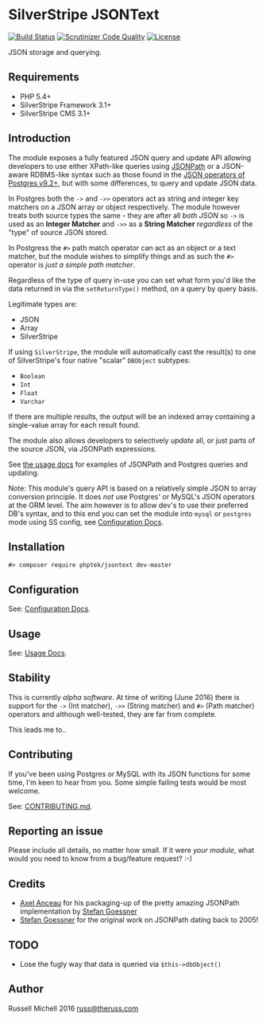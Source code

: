 # SilverStripe JSONText

[![Build Status](https://api.travis-ci.org/phptek/silverstripe-jsontext.svg?branch=master)](https://travis-ci.org/phptek/silverstripe-jsontext)
[![Scrutinizer Code Quality](https://scrutinizer-ci.com/g/phptek/silverstripe-jsontext/badges/quality-score.png?b=master)](https://scrutinizer-ci.com/g/phptek/silverstripe-jsontext/?branch=master)
[![License](https://poser.pugx.org/phptek/jsontext/license.svg)](https://github.com/phptek/silverstripe-jsontext/blob/master/LICENSE.md)

JSON storage and querying.

## Requirements

* PHP 5.4+
* SilverStripe Framework 3.1+
* SilverStripe CMS 3.1+

## Introduction

The module exposes a fully featured JSON query and update API allowing developers to use either XPath-like queries using [JSONPath](http://goessner.net/articles/JsonPath/)
or a JSON-aware RDBMS-like syntax such as those found in the [JSON operators of Postgres v9.2+](https://www.postgresql.org/docs/9.5/static/functions-json.html), but with some differences, to query and update JSON data.

In Postgres both the `->` and `->>` operators act as string and integer key matchers on a JSON array or object respectively. The module
however treats both source types the same - they are after all *both JSON* so `->` is used as an **Integer Matcher** and `->>` as a **String Matcher**
*regardless* of the "type" of source JSON stored.

In Postgress the `#>` path match operator can act as an object or a text matcher, but the module wishes to simplify things and as such
the `#>` operator is *just a simple path matcher*.

Regardless of the type of query in-use you can set what form you'd like the data returned in via the `setReturnType()` method, on a query by query basis. 

Legitimate types are:

* JSON
* Array
* SilverStripe

If using `SilverStripe`, the module will automatically cast the result(s) to one of SilverStripe's four native "scalar" `DBObject` subtypes:

* `Boolean`
* `Int`
* `Float`
* `Varchar`

If there are multiple results, the output will be an indexed array containing a single-value array for each result found.

The module also allows developers to selectively *update* all, or just parts of the source JSON, via JSONPath expressions.

See [the usage docs](docs/en/usage.md) for examples of JSONPath and Postgres queries and updating.

Note: This module's query API is based on a relatively simple JSON to array conversion principle. 
It does *not* use Postgres' or MySQL's JSON operators at the ORM level. The aim however 
is to allow dev's to use their preferred DB's syntax, and to this end you can set
the module into `mysql` or `postgres` mode using SS config, see [Configuration Docs](docs/en/configuration.md).

## Installation

    #> composer require phptek/jsontext dev-master

## Configuration

See: [Configuration Docs](docs/en/configuration.md).

## Usage

See: [Usage Docs](docs/en/usage.md). 

## Stability

This is currently *alpha software*. At time of writing (June 2016) there is
support for the `->` (Int matcher), `->>` (String matcher) and `#>` (Path matcher) operators and although well-tested, 
they are far from complete.

This leads me to..

## Contributing

If you've been using Postgres or MySQL with its JSON functions for some time,
I'm keen to hear from you. Some simple failing tests would be most welcome.

See: [CONTRIBUTING.md](CONTRIBUTING.md).

## Reporting an issue

Please include all details, no matter how small. If it were *your module*, what would you need to know from a bug/feature request? :-)

## Credits

* [Axel Anceau](https://github.com/Peekmo/) for his packaging-up of the pretty amazing JSONPath implementation by [Stefan Goessner](https://code.google.com/archive/p/jsonpath/)
* [Stefan Goessner](https://code.google.com/archive/p/jsonpath/) for the original work on JSONPath dating back to 2005! 

## TODO

* Lose the fugly way that data is queried via `$this->dbObject()`

## Author

Russell Michell 2016 <russ@theruss.com>
